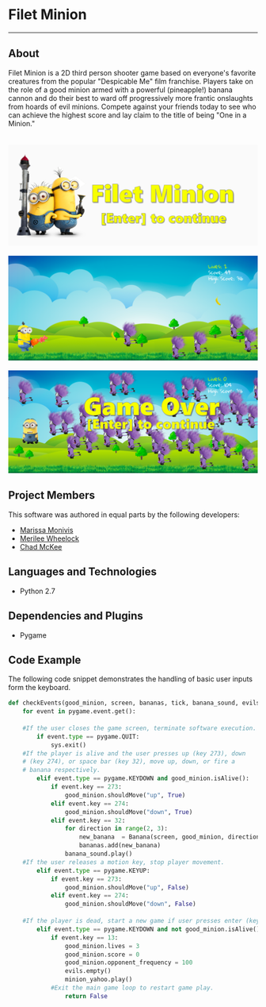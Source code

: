# Filet Minion
---

## About
Filet Minion is a 2D third person shooter game based on 
everyone's favorite creatures from the popular "Despicable Me"
film franchise.  Players take on the role of a good minion armed 
with a powerful (pineapple!) banana cannon and do their best to ward off
progressively more frantic onslaughts from hoards of evil minions.
Compete against your friends today to see who can achieve the highest score
and lay claim to the title of being "One in a Minion."  
<br>
<br>
<img src='./images/FiletMinionTitleScreen.png'>
<br>
<br>
<img src='./images/FiletMinionGamePlay.png'>
<br>
<br>
<img src='./images/FiletMinionGameOver.png'>




## Project Members
This software was authored in equal parts by the following developers:
* <a href="https://github.com/mmonivis">Marissa Monivis</a>
* <a href="https://github.com/merileewheelock">Merilee Wheelock</a>
* <a href="https://github.com/chadm9">Chad McKee</a>

## Languages and Technologies 
* Python 2.7


## Dependencies and Plugins
* Pygame

## Code Example

The following code snippet demonstrates the handling of basic user inputs form the keyboard.


```Python
def checkEvents(good_minion, screen, bananas, tick, banana_sound, evils, minion_yahoo):
	for event in pygame.event.get():
	
	#If the user closes the game screen, terminate software execution.
		if event.type == pygame.QUIT:
			sys.exit()
	#If the player is alive and the user presses up (key 273), down 
	# (key 274), or space bar (key 32), move up, down, or fire a 
	# banana respectively. 
		elif event.type == pygame.KEYDOWN and good_minion.isAlive():
			if event.key == 273:
				good_minion.shouldMove("up", True)
			elif event.key == 274:
				good_minion.shouldMove("down", True)
			elif event.key == 32: 
				for direction in range(2, 3):
					new_banana  = Banana(screen, good_minion, direction)
					bananas.add(new_banana)
				banana_sound.play()
    #If the user releases a motion key, stop player movement.
		elif event.type == pygame.KEYUP:
            if event.key == 273:
                good_minion.shouldMove("up", False)
            elif event.key == 274:
                good_minion.shouldMove("down", False)				
				
    #If the player is dead, start a new game if user presses enter (key 13).
		elif event.type == pygame.KEYDOWN and not good_minion.isAlive():
            if event.key == 13:
                good_minion.lives = 3
                good_minion.score = 0
                good_minion.opponent_frequency = 100
                evils.empty()
                minion_yahoo.play()
			#Exit the main game loop to restart game play.	
                return False

 ```





